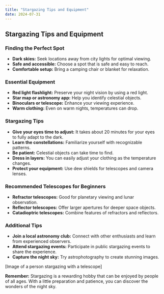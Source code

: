 ```yaml
---
title: "Stargazing Tips and Equipment"
date: 2024-07-31
---
```


## Stargazing Tips and Equipment

### Finding the Perfect Spot
* **Dark skies:** Seek locations away from city lights for optimal viewing.
* **Safe and accessible:** Choose a spot that is safe and easy to reach.
* **Comfortable setup:** Bring a camping chair or blanket for relaxation.

### Essential Equipment
* **Red light flashlight:** Preserve your night vision by using a red light.
* **Star map or astronomy app:** Help you identify celestial objects.
* **Binoculars or telescope:** Enhance your viewing experience.
* **Warm clothing:** Even on warm nights, temperatures can drop.

### Stargazing Tips
* **Give your eyes time to adjust:** It takes about 20 minutes for your eyes to fully adapt to the dark.
* **Learn the constellations:** Familiarize yourself with recognizable patterns.
* **Be patient:** Celestial objects can take time to find.
* **Dress in layers:** You can easily adjust your clothing as the temperature changes.
* **Protect your equipment:** Use dew shields for telescopes and camera lenses.

### Recommended Telescopes for Beginners
* **Refractor telescopes:** Good for planetary viewing and lunar observation.
* **Reflector telescopes:** Offer larger apertures for deeper space objects.
* **Catadioptric telescopes:** Combine features of refractors and reflectors.

### Additional Tips
* **Join a local astronomy club:** Connect with other enthusiasts and learn from experienced observers.
* **Attend stargazing events:** Participate in public stargazing events to share the experience.
* **Capture the night sky:** Try astrophotography to create stunning images.

[Image of a person stargazing with a telescope]

**Remember:** Stargazing is a rewarding hobby that can be enjoyed by people of all ages. With a little preparation and patience, you can discover the wonders of the night sky.
